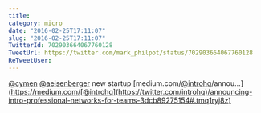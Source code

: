 ```yaml
---
title: 
category: micro
date: "2016-02-25T17:11:07"
slug: "2016-02-25T17:11:07"
TwitterId: 702903664067760128
TweetUrl: https://twitter.com/mark_philpot/status/702903664067760128
ReTweetUser: 
---
```


[@cymen](https://twitter.com/cymen) [@aeisenberger](https://twitter.com/aeisenberger) new startup [medium.com/[@introhq](https://twitter.com/introhq)/annou…](https://medium.com/[@introhq](https://twitter.com/introhq)/announcing-intro-professional-networks-for-teams-3dcb89275154#.tmq1ryj8z)